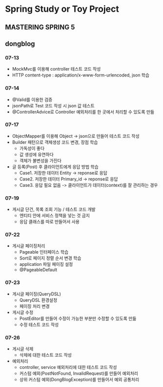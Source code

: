 # Spring Study or Toy Project
## MASTERING SPRING 5

## dongblog
### 07-13
 - MockMvc를 이용해 controller 테스트 코드 작성
 - HTTP content-type : application/x-www-form-urlencoded, json 학습
 
### 07-14
 - @Valid를 이용한 검증
 - jsonPath로 Test 코드 작성 시 json 값 테스트
 - @ControllerAdvice로 Controller 예외처리를 한 곳에서 처리할 수 있도록 만듦
 
### 07-17
 - ObjectMapper를 이용해 Object -> json으로 만들어 테스트 코드 작성
 - Builder 패턴으로 객체생성 코드 변경, 장점 학습
   - 가독성이 좋다
   - 값 생성에 유연하다
   - 객체가 불변성을 가진다
 - 글 등록(Post) 후 클라이언트에게 응답 방법 학습
   - Case1. 저장한 데이터 Entity -> reponse로 응답
   - Case2. 저장한 데이터 Primary_id -> reponse로 응답
   - Case3. 응답 필요 없음 -> 클라이언트가 데이터(context)를 잘 관리하는 경우
   
### 07-19
 - 게시글 단건, 목록 조회 기능 / 테스트 코드 개발
   - 엔티티 안에 서비스 정책을 넣는 것 금지
   - 응답 클래스를 따로 만들어서 사용

### 07-22
 - 게시글 페이징처리
   - Pageable 인터페이스 학습
   - Sort로 페이지 정렬 순서 변경 학습
   - application 파일 페이징 설정
   - @PageableDefault
   
### 07-23
 - 게시글 페이징(QueryDSL)
   - QueryDSL 환경설정
   - 페이징 처리 변경
 - 게시글 수정
   - PostEditor를 만들어 수정이 가능한 부분만 수정할 수 있도록 만듦
   - 수정 테스트 코드 작성
   
### 07-26
 - 게시글 삭제
   - 삭제에 대한 테스트 코드 작성
 - 예외처리
   - controller, service 예외처리에 대한 테스트 코드 작성
   - 커스텀 예외(PostNotFound, InvalidRequest)를 만들어 예외처리
   - 상위 커스텀 예외(DongBlogException)를 만들어서 예외 공통처리
